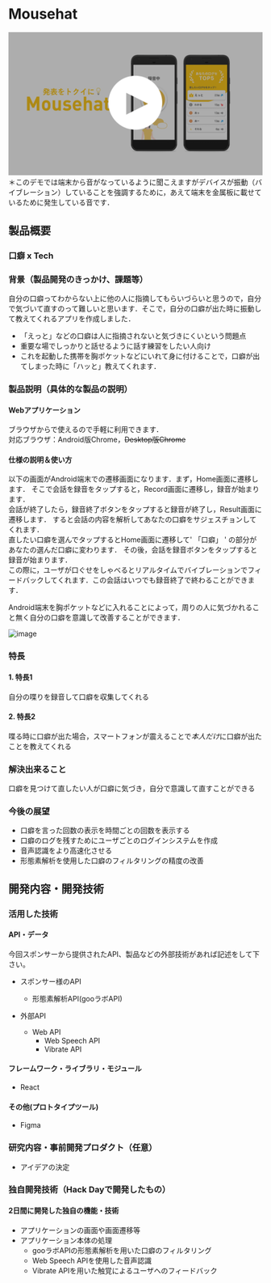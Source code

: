 # Mousehat

[![Product Name](image.png)](https://vimeo.com/367526557)
＊このデモでは端末から音がなっているように聞こえますがデバイスが振動（バイブレーション）していることを強調するために，あえて端末を金属板に載せているために発生している音です．
## 製品概要
### 口癖 x Tech

### 背景（製品開発のきっかけ、課題等）
自分の口癖ってわからない上に他の人に指摘してもらいづらいと思うので，自分で気づいて直すのって難しいと思います．そこで，自分の口癖が出た時に振動して教えてくれるアプリを作成しました．
- 「えっと」などの口癖は人に指摘されないと気づきにくいという問題点
-  重要な場でしっかりと話せるように話す練習をしたい人向け
-  これを起動した携帯を胸ポケットなどにいれて身に付けることで，口癖が出てしまった時に「ハッと」教えてくれます．
### 製品説明（具体的な製品の説明）

#### Webアプリケーション  
ブラウザからで使えるので手軽に利用できます．  
対応ブラウザ：Android版Chrome，~~Desktop版Chrome~~ 

#### 仕様の説明＆使い方
以下の画面がAndroid端末での遷移画面になります．まず，Home画面に遷移します．
そこで会話を録音をタップすると，Record画面に遷移し，録音が始まります．  
会話が終了したら，録音終了ボタンをタップすると録音が終了し，Result画面に遷移します．
すると会話の内容を解析してあなたの口癖をサジェスチョンしてくれます．  
直したい口癖を選んでタップするとHome画面に遷移して' 「口癖」 ' の部分があなたの選んだ口癖に変わります．
その後，会話を録音ボタンをタップすると録音が始まります．  
この際に，ユーザが口ぐせをしゃべるとリアルタイムでバイブレーションでフィードバックしてくれます．この会話はいつでも録音終了で終わることができます．  

Android端末を胸ポケットなどに入れることによって，周りの人に気づかれること無く自分の口癖を意識して改善することができます．

![image](https://user-images.githubusercontent.com/29916489/67154579-c7115c80-f339-11e9-9e3b-efbd20578ea6.png)

### 特長

#### 1. 特長1  
自分の喋りを録音して口癖を収集してくれる  

#### 2. 特長2  
喋る時に口癖が出た場合，スマートフォンが震えることで*本人だけ*に口癖が出たことを教えてくれる  


### 解決出来ること  
口癖を見つけて直したい人が口癖に気づき，自分で意識して直すことができる    

### 今後の展望  
- 口癖を言った回数の表示を時間ごとの回数を表示する  
- 口癖のログを残すためにユーザごとのログインシステムを作成  
- 音声認識をより高速化させる  
- 形態素解析を使用した口癖のフィルタリングの精度の改善  

## 開発内容・開発技術  
### 活用した技術  
#### API・データ  
今回スポンサーから提供されたAPI、製品などの外部技術があれば記述をして下さい。  

* スポンサー様のAPI
  * 形態素解析API(gooラボAPI)  

* 外部API
  * Web API
    * Web Speech API
    * Vibrate API 

#### フレームワーク・ライブラリ・モジュール
* React  

#### その他(プロトタイプツール)
* Figma  

### 研究内容・事前開発プロダクト（任意）

* アイデアの決定  

### 独自開発技術（Hack Dayで開発したもの） 
#### 2日間に開発した独自の機能・技術  
* アプリケーションの画面や画面遷移等  
* アプリケーション本体の処理  
  * gooラボAPIの形態素解析を用いた口癖のフィルタリング  
  * Web Speech APIを使用した音声認識  
  * Vibrate APIを用いた触覚によるユーザへのフィードバック  